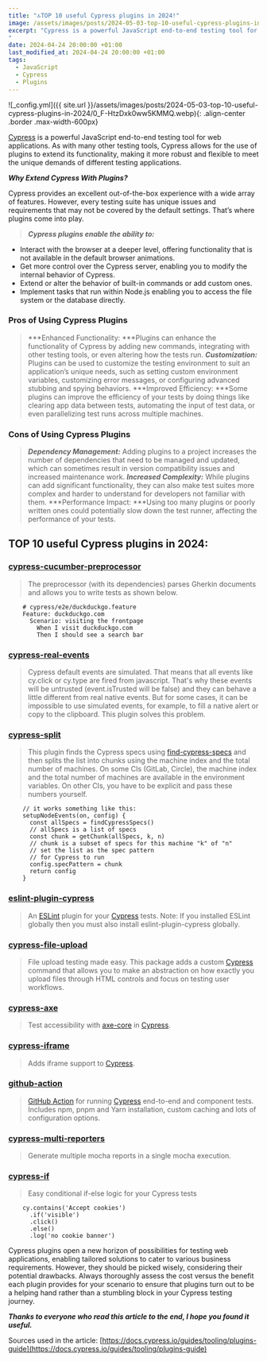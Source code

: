 ```yaml
---
title: "🔝TOP 10 useful Cypress plugins in 2024!"
image: /assets/images/posts/2024-05-03-top-10-useful-cypress-plugins-in-2024/0_F-HtzDxk0ww5KMMQ.webp
excerpt: "Cypress is a powerful JavaScript end-to-end testing tool for web applications. As with many other testing tools, Cypress allows for the use of plugins to extend its functionality, making it more robust and flexible to meet the unique demands of different testing applications...
"
date: 2024-04-24 20:00:00 +01:00
last_modified_at: 2024-04-24 20:00:00 +01:00
tags:
  - JavaScript
  - Cypress
  - Plugins
---
```


![_config.yml]({{ site.url }}/assets/images/posts/2024-05-03-top-10-useful-cypress-plugins-in-2024/0_F-HtzDxk0ww5KMMQ.webp){: .align-center .border .max-width-600px}

[Cypress](https://www.cypress.io/) is a powerful JavaScript end-to-end testing tool for web applications. As with many other testing tools, Cypress allows for the use of plugins to extend its functionality, making it more robust and flexible to meet the unique demands of different testing applications.

***Why Extend Cypress With Plugins?***

Cypress provides an excellent out-of-the-box experience with a wide array of features. However, every testing suite has unique issues and requirements that may not be covered by the default settings. That’s where plugins come into play.
> ***Cypress plugins enable the ability to:***
- Interact with the browser at a deeper level, offering functionality that is not available in the default browser animations.
- Get more control over the Cypress server, enabling you to modify the internal behavior of Cypress.
- Extend or alter the behavior of built-in commands or add custom ones.
- Implement tasks that run within Node.js enabling you to access the file system or the database directly.

### Pros of Using Cypress Plugins
> ***Enhanced Functionality: ***Plugins can enhance the functionality of Cypress by adding new commands, integrating with other testing tools, or even altering how the tests run.
> ***Customization:*** Plugins can be used to customize the testing environment to suit an application’s unique needs, such as setting custom environment variables, customizing error messages, or configuring advanced stubbing and spying behaviors.
> ***Improved Efficiency: ***Some plugins can improve the efficiency of your tests by doing things like clearing app data between tests, automating the input of test data, or even parallelizing test runs across multiple machines.

### Cons of Using Cypress Plugins
> ***Dependency Management:*** Adding plugins to a project increases the number of dependencies that need to be managed and updated, which can sometimes result in version compatibility issues and increased maintenance work.
> ***Increased Complexity:*** While plugins can add significant functionality, they can also make test suites more complex and harder to understand for developers not familiar with them.
> ***Performance Impact: ***Using too many plugins or poorly written ones could potentially slow down the test runner, affecting the performance of your tests.

## TOP 10 useful Cypress plugins in 2024:

### [cypress-cucumber-preprocessor](https://github.com/badeball/cypress-cucumber-preprocessor)
> The preprocessor (with its dependencies) parses Gherkin documents and allows you to write tests as shown below.

```
    # cypress/e2e/duckduckgo.feature
    Feature: duckduckgo.com
      Scenario: visiting the frontpage
        When I visit duckduckgo.com
        Then I should see a search bar
```

### [cypress-real-events](https://github.com/dmtrKovalenko/cypress-real-events)
> Cypress default events are simulated. That means that all events like cy.click or cy.type are fired from javascript. That's why these events will be untrusted (event.isTrusted will be false) and they can behave a little different from real native events. But for some cases, it can be impossible to use simulated events, for example, to fill a native alert or copy to the clipboard. This plugin solves this problem.

### [cypress-split](https://github.com/bahmutov/cypress-split)
> This plugin finds the Cypress specs using [find-cypress-specs](https://github.com/bahmutov/find-cypress-specs) and then splits the list into chunks using the machine index and the total number of machines. On some CIs (GitLab, Circle), the machine index and the total number of machines are available in the environment variables. On other CIs, you have to be explicit and pass these numbers yourself.

```
    // it works something like this:
    setupNodeEvents(on, config) {
      const allSpecs = findCypressSpecs()
      // allSpecs is a list of specs
      const chunk = getChunk(allSpecs, k, n)
      // chunk is a subset of specs for this machine "k" of "n"
      // set the list as the spec pattern
      // for Cypress to run
      config.specPattern = chunk
      return config
    }
```

### [eslint-plugin-cypress](https://github.com/cypress-io/eslint-plugin-cypress#readme)
> An [ESLint](https://eslint.org/) plugin for your [Cypress](https://cypress.io/) tests.
Note: If you installed ESLint globally then you must also install eslint-plugin-cypress globally.

### [cypress-file-upload](https://github.com/abramenal/cypress-file-upload#readme)
> File upload testing made easy.
This package adds a custom [Cypress](https://cypress.io/) command that allows you to make an abstraction on how exactly you upload files through HTML controls and focus on testing user workflows.

### [cypress-axe](https://github.com/component-driven/cypress-axe)
> Test accessibility with [axe-core](https://github.com/dequelabs/axe-core) in [Cypress](https://cypress.io/).

### [cypress-iframe](https://gitlab.com/kgroat/cypress-iframe#readme)
> Adds iframe support to [Cypress](https://www.cypress.io/).

### [github-action](https://github.com/cypress-io/github-action)
> [GitHub Action](https://docs.github.com/en/actions) for running [Cypress](https://www.cypress.io/) end-to-end and component tests. Includes npm, pnpm and Yarn installation, custom caching and lots of configuration options.

### [cypress-multi-reporters](https://github.com/YOU54F/cypress-plugins/tree/master/cypress-multi-reporters)
> Generate multiple mocha reports in a single mocha execution.

### [cypress-if](https://github.com/bahmutov/cypress-if#readme)
> Easy conditional if-else logic for your Cypress tests

```
    cy.contains('Accept cookies')
      .if('visible')
      .click()
      .else()
      .log('no cookie banner')
```

Cypress plugins open a new horizon of possibilities for testing web applications, enabling tailored solutions to cater to various business requirements. However, they should be picked wisely, considering their potential drawbacks. Always thoroughly assess the cost versus the benefit each plugin provides for your scenario to ensure that plugins turn out to be a helping hand rather than a stumbling block in your Cypress testing journey.

***Thanks to everyone who read this article to the end, I hope you found it useful.***

Sources used in the article:
[https://docs.cypress.io/guides/tooling/plugins-guide](https://docs.cypress.io/guides/tooling/plugins-guide)